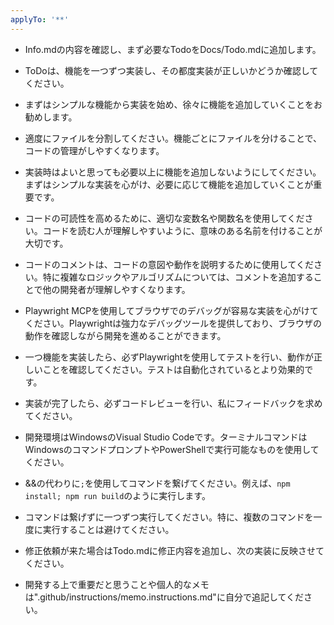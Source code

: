 ```yaml
---
applyTo: '**'
---
```


- Info.mdの内容を確認し、まず必要なTodoをDocs/Todo.mdに追加します。
- ToDoは、機能を一つずつ実装し、その都度実装が正しいかどうか確認してください。
- まずはシンプルな機能から実装を始め、徐々に機能を追加していくことをお勧めします。
- 適度にファイルを分割してください。機能ごとにファイルを分けることで、コードの管理がしやすくなります。
- 実装時はよいと思っても必要以上に機能を追加しないようにしてください。まずはシンプルな実装を心がけ、必要に応じて機能を追加していくことが重要です。
- コードの可読性を高めるために、適切な変数名や関数名を使用してください。コードを読む人が理解しやすいように、意味のある名前を付けることが大切です。
- コードのコメントは、コードの意図や動作を説明するために使用してください。特に複雑なロジックやアルゴリズムについては、コメントを追加することで他の開発者が理解しやすくなります。

- Playwright MCPを使用してブラウザでのデバッグが容易な実装を心がけてください。Playwrightは強力なデバッグツールを提供しており、ブラウザの動作を確認しながら開発を進めることができます。
- 一つ機能を実装したら、必ずPlaywrightを使用してテストを行い、動作が正しいことを確認してください。テストは自動化されているとより効果的です。
- 実装が完了したら、必ずコードレビューを行い、私にフィードバックを求めてください。

- 開発環境はWindowsのVisual Studio Codeです。ターミナルコマンドはWindowsのコマンドプロンプトやPowerShellで実行可能なものを使用してください。
- &&の代わりに`;`を使用してコマンドを繋げてください。例えば、`npm install; npm run build`のように実行します。
- コマンドは繋げずに一つずつ実行してください。特に、複数のコマンドを一度に実行することは避けてください。
- 修正依頼が来た場合はTodo.mdに修正内容を追加し、次の実装に反映させてください。
- 開発する上で重要だと思うことや個人的なメモは".github/instructions/memo.instructions.md"に自分で追記してください。
